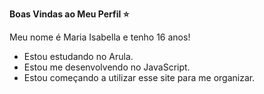 **Boas Vindas ao Meu Perfil ⭐**

Meu nome é Maria Isabella e tenho 16 anos!

- Estou estudando no Arula.
- Estou me desenvolvendo no JavaScript.
- Estou começando a utilizar esse site para me organizar.
